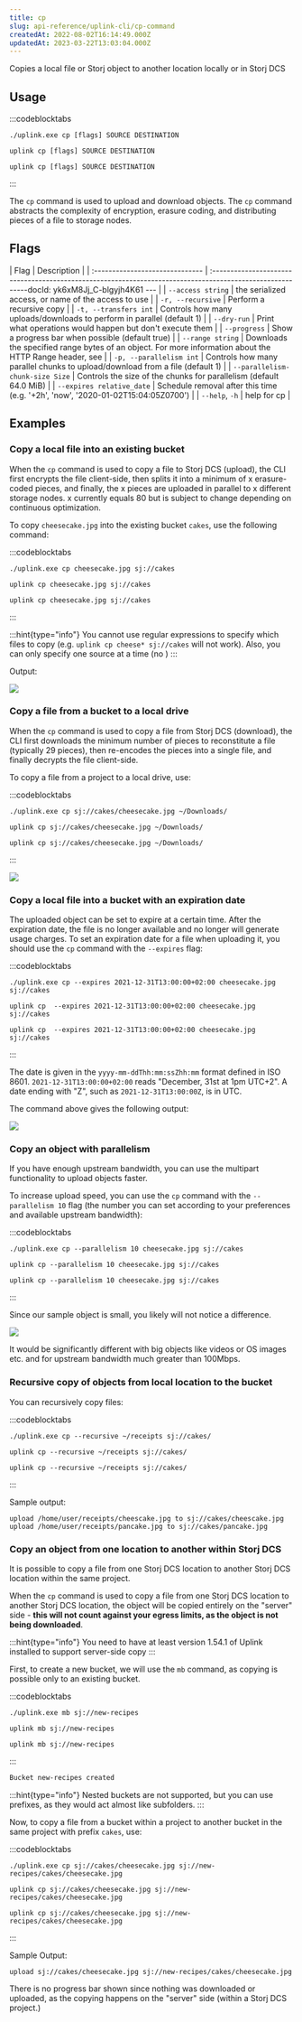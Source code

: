 ```yaml
---
title: cp
slug: api-reference/uplink-cli/cp-command
createdAt: 2022-08-02T16:14:49.000Z
updatedAt: 2023-03-22T13:03:04.000Z
---
```


Copies a local file or Storj object to another location locally or in Storj  DCS

## Usage

:::codeblocktabs
```windows
./uplink.exe cp [flags] SOURCE DESTINATION
```

```linux
uplink cp [flags] SOURCE DESTINATION
```

```macos
uplink cp [flags] SOURCE DESTINATION
```
:::

The `cp` command is used to upload and download objects. The `cp` command abstracts the complexity of encryption, erasure coding, and distributing pieces of a file to storage nodes.

## Flags

| Flag                            | Description                                                                                                   |
| :------------------------------ | :---------------------------------------------------------------------------------------------------------docId: yk6xM8Jj_C-blgyjh4K61
--- |
| `--access string`               | the serialized access, or name of the access to use                                                           |
| `-r, --recursive`               | Perform a recursive copy                                                                                      |
| `-t, --transfers int`           | Controls how many uploads/downloads to perform in parallel (default 1)                                        |
| `--dry-run`                     | Print what operations would happen but don't execute them                                                     |
| `--progress`                    | Show a progress bar when possible (default true)                                                              |
| `--range string`                | Downloads the specified range bytes of an object. For more information about the HTTP Range header, see&#x20; |
| `-p, --parallelism int`         | Controls how many parallel chunks to upload/download from a file (default 1)                                  |
| `--parallelism-chunk-size Size` | Controls the size of the chunks for parallelism (default 64.0 MiB)                                            |
| `--expires relative_date`       | Schedule removal after this time (e.g. '+2h', 'now', '2020-01-02T15:04:05Z0700')                              |
| `--help`, `-h`                  | help for cp                                                                                                   |

## Examples

### Copy a local file into an existing bucket

When the `cp` command is used to copy a file to Storj DCS (upload), the CLI first encrypts the file client-side, then splits it into a minimum of x erasure-coded pieces, and finally, the x pieces are uploaded in parallel to x different storage nodes. x currently equals 80 but is subject to change depending on continuous optimization.&#x20;

To copy `cheesecake.jpg` into the existing bucket `cakes`, use the following command:

:::codeblocktabs
```windows
./uplink.exe cp cheesecake.jpg sj://cakes 
```

```linux
uplink cp cheesecake.jpg sj://cakes
```

```macos
uplink cp cheesecake.jpg sj://cakes
```
:::

:::hint{type="info"}
You cannot use regular expressions to specify which files to copy (e.g. `uplink cp cheese* sj://cakes` will not work). Also, you can only specify one source at a time (no )
:::

Output:

![](https://archbee-image-uploads.s3.amazonaws.com/kv3plx2xmXcUGcVl4Lttj/-hjCrs6csxIQRGlUsN-_h_cp01.png)

### Copy a file from a bucket to a local drive

When the `cp` command is used to copy a file from Storj DCS (download), the CLI first downloads the minimum number of pieces to reconstitute a file (typically 29 pieces), then re-encodes the pieces into a single file, and finally decrypts the file client-side.&#x20;

To copy a file from a project to a local drive, use:

:::codeblocktabs
```windows
./uplink.exe cp sj://cakes/cheesecake.jpg ~/Downloads/
```

```linux
uplink cp sj://cakes/cheesecake.jpg ~/Downloads/
```

```macos
uplink cp sj://cakes/cheesecake.jpg ~/Downloads/
```
:::

![](https://archbee-image-uploads.s3.amazonaws.com/kv3plx2xmXcUGcVl4Lttj/L3WG_T6fFd44KDKM0ySZU_cp02.png)

### Copy a local file into a bucket with an expiration date

The uploaded object can be set to expire at a certain time. After the expiration date, the file is no longer available and no longer will generate usage charges. To set an expiration date for a file when uploading it, you should use the `cp` command with the `--expires` flag:

:::codeblocktabs
```windows
./uplink.exe cp --expires 2021-12-31T13:00:00+02:00 cheesecake.jpg sj://cakes
```

```linux
uplink cp  --expires 2021-12-31T13:00:00+02:00 cheesecake.jpg sj://cakes
```

```macos
uplink cp  --expires 2021-12-31T13:00:00+02:00 cheesecake.jpg sj://cakes
```
:::

The date is given in the `yyyy-mm-ddThh:mm:ssZhh:mm` format defined in ISO 8601.  `2021-12-31T13:00:00+02:00` reads "December, 31st at 1pm UTC+2". A date ending with "Z", such as `2021-12-31T13:00:00Z`, is in UTC.

The command above gives the following output:

![](https://archbee-image-uploads.s3.amazonaws.com/kv3plx2xmXcUGcVl4Lttj/kaEp97IAbLH80jtAKZLuX_cp03.png)

### Copy an object with parallelism

If you have enough upstream bandwidth, you can use the multipart functionality to upload objects faster.

To increase upload speed, you can use the `cp` command with the `--parallelism 10`  flag (the number you can set according to your preferences and available upstream bandwidth):

:::codeblocktabs
```windows
./uplink.exe cp --parallelism 10 cheesecake.jpg sj://cakes
```

```linux
uplink cp --parallelism 10 cheesecake.jpg sj://cakes
```

```macos
uplink cp --parallelism 10 cheesecake.jpg sj://cakes
```
:::

Since our sample object is small, you likely will not notice a difference.

![](https://archbee-image-uploads.s3.amazonaws.com/kv3plx2xmXcUGcVl4Lttj/YdggjS4upivbH0WFWfiLd_cp04.png)

It would be significantly different with big objects like videos or OS images etc. and for upstream bandwidth much greater than 100Mbps.

### Recursive copy of objects from local location to the bucket

You can recursively copy files:

:::codeblocktabs
```windows
./uplink.exe cp --recursive ~/receipts sj://cakes/
```

```linux
uplink cp --recursive ~/receipts sj://cakes/
```

```macos
uplink cp --recursive ~/receipts sj://cakes/
```
:::

Sample output:

```Text
upload /home/user/receipts/cheescake.jpg to sj://cakes/cheescake.jpg
upload /home/user/receipts/pancake.jpg to sj://cakes/pancake.jpg
```

### Copy an object from one location to another within Storj DCS

It is possible to copy a file from one Storj DCS location to another Storj DCS location within the same project.

When the `cp` command is used to copy a file from one Storj DCS location to another Storj DCS location, the object will be copied entirely on the "server" side - **this will not count against your egress limits, as the object is not being downloaded**.

:::hint{type="info"}
You need to have at least version 1.54.1 of Uplink installed to support server-side copy
:::

First, to create a new bucket, we will use the `mb` command, as copying is possible only to an existing bucket.

:::codeblocktabs
```windows
./uplink.exe mb sj://new-recipes
```

```linux
uplink mb sj://new-recipes
```

```macos
uplink mb sj://new-recipes
```
:::

```powershell
Bucket new-recipes created
```

:::hint{type="info"}
Nested buckets are not supported, but you can use prefixes, as they would act almost like subfolders.
:::

Now, to copy a file from a bucket within a project to another bucket in the same project with prefix `cakes`, use:

:::codeblocktabs
```windows
./uplink.exe cp sj://cakes/cheesecake.jpg sj://new-recipes/cakes/cheesecake.jpg
```

```linux
uplink cp sj://cakes/cheesecake.jpg sj://new-recipes/cakes/cheesecake.jpg
```

```macos
uplink cp sj://cakes/cheesecake.jpg sj://new-recipes/cakes/cheesecake.jpg
```
:::

Sample Output:

```Text
upload sj://cakes/cheesecake.jpg sj://new-recipes/cakes/cheesecake.jpg
```

There is no progress bar shown since nothing was downloaded or uploaded, as the copying happens on the "server" side (within a Storj DCS project.)

